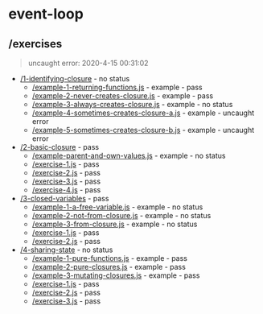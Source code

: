 # event-loop 

## /exercises

> uncaught error: 2020-4-15 00:31:02 

* [/1-identifying-closure](./1-identifying-closure/REVIEW.md) - no status
  * [/example-1-returning-functions.js](./1-identifying-closure/REVIEW.md#example-1-returning-functionsjs) - example - pass
  * [/example-2-never-creates-closure.js](./1-identifying-closure/REVIEW.md#example-2-never-creates-closurejs) - example - pass
  * [/example-3-always-creates-closure.js](./1-identifying-closure/REVIEW.md#example-3-always-creates-closurejs) - example - no status
  * [/example-4-sometimes-creates-closure-a.js](./1-identifying-closure/REVIEW.md#example-4-sometimes-creates-closure-ajs) - example - uncaught error
  * [/example-5-sometimes-creates-closure-b.js](./1-identifying-closure/REVIEW.md#example-5-sometimes-creates-closure-bjs) - example - uncaught error
* [/2-basic-closure](./2-basic-closure/REVIEW.md) - pass
  * [/example-parent-and-own-values.js](./2-basic-closure/REVIEW.md#example-parent-and-own-valuesjs) - example - no status
  * [/exercise-1.js](./2-basic-closure/REVIEW.md#exercise-1js) - pass
  * [/exercise-2.js](./2-basic-closure/REVIEW.md#exercise-2js) - pass
  * [/exercise-3.js](./2-basic-closure/REVIEW.md#exercise-3js) - pass
  * [/exercise-4.js](./2-basic-closure/REVIEW.md#exercise-4js) - pass
* [/3-closed-variables](./3-closed-variables/REVIEW.md) - pass
  * [/example-1-a-free-variable.js](./3-closed-variables/REVIEW.md#example-1-a-free-variablejs) - example - no status
  * [/example-2-not-from-closure.js](./3-closed-variables/REVIEW.md#example-2-not-from-closurejs) - example - no status
  * [/example-3-from-closure.js](./3-closed-variables/REVIEW.md#example-3-from-closurejs) - example - no status
  * [/exercise-1.js](./3-closed-variables/REVIEW.md#exercise-1js) - pass
  * [/exercise-2.js](./3-closed-variables/REVIEW.md#exercise-2js) - pass
* [/4-sharing-state](./4-sharing-state/REVIEW.md) - no status
  * [/example-1-pure-functions.js](./4-sharing-state/REVIEW.md#example-1-pure-functionsjs) - example - pass
  * [/example-2-pure-closures.js](./4-sharing-state/REVIEW.md#example-2-pure-closuresjs) - example - pass
  * [/example-3-mutating-closures.js](./4-sharing-state/REVIEW.md#example-3-mutating-closuresjs) - example - pass
  * [/exercise-1.js](./4-sharing-state/REVIEW.md#exercise-1js) - pass
  * [/exercise-2.js](./4-sharing-state/REVIEW.md#exercise-2js) - pass
  * [/exercise-3.js](./4-sharing-state/REVIEW.md#exercise-3js) - pass

